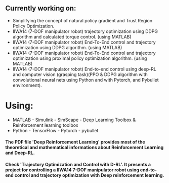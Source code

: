 ## Currently working on: 
 - Simplifying the concept of natural policy gradient and Trust Region Policy Optimization.
 - IIWA14 (7-DOF manipulator robot) trajectory optimization using DDPG algorithm and calculated torque control. (using MATLAB)
 - IIWA14 (7-DOF manipulator robot) End-To-End control and trajectory optimization using DDPG algorithm. (using MATLAB)
 - IIWA14 (7-DOF manipulator robot) End-To-End control and trajectory optimization using proximal policy optimization algorithm. (using MATLAB) 
 - IIWA14 (7-DOF manipulator robot) End-to-end control using deep-RL and computer vision (grasping task)(PPO & DDPG algorithm with convolutional neural nets using Python and with Pytorch, and Pybullet environment).
 # Using:
 - MATLAB - Simulink - SimScape - Deep Learning Toolbox & Reinforcement learning toolbox
 - Python - TensorFlow - Pytorch - pybullet



#### The PDF file 'Deep Reinforcement Learning' provides most of the theoretical and mathematical informations about Reinforcement Learning and Deep-RL.
#### Check 'Trajectory Optimization and Control with D-RL'. It presents a project for controlling a IIWA14 7-DOF manipulator robot using end-to-end control and trajectory optimization with Deep reinforcement learning.
